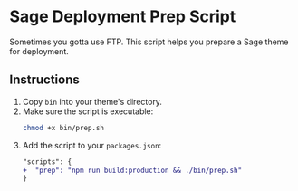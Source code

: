 # Sage Deployment Prep Script

Sometimes you gotta use FTP. This script helps you prepare a
Sage theme for deployment.

## Instructions

1. Copy `bin` into your theme's directory.
2. Make sure the script is executable:
   ```sh
   chmod +x bin/prep.sh
   ```
3. Add the script to your `packages.json`:
   ```diff
   "scripts": {
   +  "prep": "npm run build:production && ./bin/prep.sh"
   }
   ```
